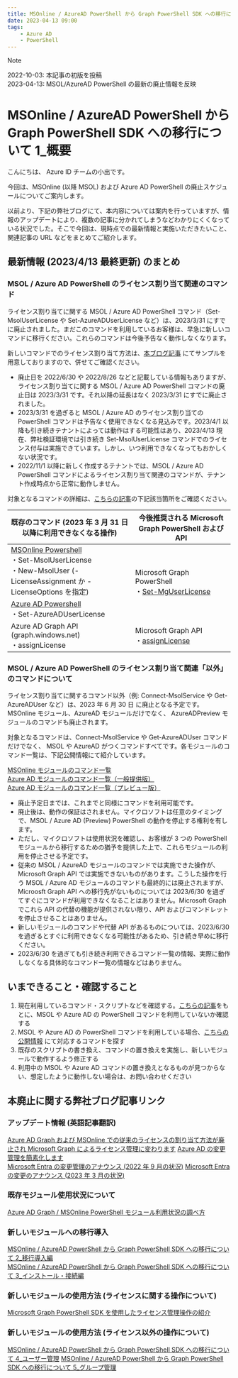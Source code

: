 ```yaml
---
title: MSOnline / AzureAD PowerShell から Graph PowerShell SDK への移行について 1_概要
date: 2023-04-13 09:00
tags:
    - Azure AD
    - PowerShell
---
```


> [!NOTE]
> 2022-10-03: 本記事の初版を投稿  
> 2023-04-13: MSOL/AzureAD PowerShell の最新の廃止情報を反映

# MSOnline / AzureAD PowerShell から Graph PowerShell SDK への移行について 1_概要

こんにちは、 Azure ID チームの小出です。

今回は、MSOnline (以降 MSOL) および Azure AD PowerShell の廃止スケジュールについてご案内します。

以前より、下記の弊社ブログにて、本内容については案内を行っていますが、情報のアップデートにより、複数の記事に分かれてしまうなどわかりにくくなっている状況でした。そこで今回は、現時点での最新情報と実施いただきたいこと、関連記事の URL などをまとめてご紹介します。

## 最新情報 (2023/4/13 最終更新) のまとめ

### MSOL / Azure AD PowerShell のライセンス割り当て関連のコマンド

ライセンス割り当てに関する MSOL / Azure AD PowerShell コマンド（Set-MsolUserLicense や Set-AzureADUserLicense など）は、2023/3/31 にすでに廃止されました。まだこのコマンドを利用しているお客様は、早急に新しいコマンドに移行ください。これらのコマンドは今後予告なく動作しなくなります。

新しいコマンドでのライセンス割り当て方法は、[本ブログ記事](https://jpazureid.github.io/blog/azure-active-directory/operating-license-with-microsoft-graph/) にてサンプルを用意しておりますので、併せてご確認ください。

- 廃止日を 2022/6/30 や 2022/8/26 などと記載している情報もありますが、ライセンス割り当てに関する MSOL / Azure AD PowerShell コマンドの廃止日は 2023/3/31 です。それ以降の延長はなく 2023/3/31 にすでに廃止されました。
- 2023/3/31 を過ぎると MSOL / Azure AD のライセンス割り当ての PowerShell コマンドは予告なく使用できなくなる見込みです。2023/4/1 以降も引き続きテナントによっては動作はする可能性はあり、2023/4/13 現在、弊社検証環境では引き続き Set-MsolUserLicense コマンドでのライセンス付与は実施できています。しかし、いつ利用できなくなってもおかしくない状況です。
- 2022/11/1 以降に新しく作成するテナントでは、MSOL / Azure AD PowerShell コマンドによるライセンス割り当て関連のコマンドが、テナント作成時点から正常に動作しません。

対象となるコマンドの詳細は、[こちらの記事](https://jpazureid.github.io/blog/azure-active-directory/migrate-your-apps-to-access-the-license-managements/)の下記該当箇所をご確認ください。

<table>
  <thead>
    <tr>
      <th>既存のコマンド (2023 年 3 月 31 日以降に利用できなくなる操作)</th>
      <th>今後推奨される Microsoft Graph PowerShell および API</th>
    </tr>
  </thead>
  <tbody>
    <tr>
      <td><a href ="https://docs.microsoft.com/ja-jp/powershell/module/msonline/?view=azureadps-1.0" target="_blank">MSOnline Powershell</a>
      <br/>・Set-MsolUserLicense
      <br/>・New-MsolUser (-LicenseAssignment か -LicenseOptions を指定)</td>
      <td rowspan="2">Microsoft Graph PowerShell
      <br/>・<a href="https://docs.microsoft.com/ja-jp/powershell/module/microsoft.graph.users.actions/set-mguserlicense?view=graph-powershell-1.0" target="_blank">Set-MgUserLicense</a>
      </td>
    </tr>
    <tr>
      <td><a href="https://docs.microsoft.com/en-us/powershell/azure/active-directory/overview?view=azureadps-2.0">Azure AD Powershell</a>
      <br/>・Set-AzureADUserLicense
      </td>
    </tr>
    <tr>
      <td>Azure AD Graph API (graph.windows.net)
      <br/>・assignLicense</td>
      <td>Microsoft Graph API
      <br/>・<a href="https://docs.microsoft.com/ja-jp/graph/api/user-assignlicense?view=graph-rest-1.0&tabs=http">assignLicense</a></td>
    </tr>	
  </tbody>
</table>

### MSOL / Azure AD PowerShell のライセンス割り当て関連「以外」のコマンドについて

ライセンス割り当てに関するコマンド以外（例: Connect-MsolService や Get-AzureADUser など）は、2023 年 6 月 30 日 に廃止となる予定です。MSOnline モジュール、AzureAD モジュールだけでなく、 AzureADPreview モジュールのコマンドも廃止されます。

対象となるコマンドは、Connect-MsolService や Get-AzureADUser コマンドだけでなく、 MSOL や AzureAD がつくコマンドすべてです。各モジュールのコマンド一覧は、下記公開情報にて紹介しています。

[MSOnline モジュールのコマンド一覧](https://learn.microsoft.com/ja-jp/powershell/module/msonline/?view=azureadps-1.0#msonline)  
[Azure AD モジュールのコマンド一覧（一般提供版）](https://learn.microsoft.com/en-us/powershell/module/azuread/?view=azureadps-2.0&preserve-view=true)  
[Azure AD モジュールのコマンド一覧（プレビュー版）](https://learn.microsoft.com/en-us/powershell/module/azuread/?view=azureadps-2.0-preview&preserve-view=true)

- 廃止予定日までは、これまでと同様にコマンドを利用可能です。
- 廃止後は、動作の保証はされません。マイクロソフトは任意のタイミングで、MSOL / Azure AD (Preview) PowerShell の動作を停止する権利を有します。
- ただし、マイクロソフトは使用状況を確認し、お客様が 3 つの PowerShell モジュールから移行するための猶予を提供した上で、これらモジュールの利用を停止させる予定です。
- 従来の MSOL / AzureAD モジュールのコマンドでは実施できた操作が、Microsoft Graph API では実施できないものがあります。こうした操作を行う MSOL / Azure AD モジュールのコマンドも最終的には廃止されますが、Microosft Graph API への移行先がないものについては 2023/6/30 を過ぎてすぐにコマンドが利用できなくなることはありません。Microsoft Graph でこれら API の代替の機能が提供されない限り、API およびコマンドレットを停止させることはありません。
- 新しいモジュールのコマンドや代替 API があるものについては、2023/6/30 を過ぎるとすぐに利用できなくなる可能性があるため、引き続き早めに移行ください。
- 2023/6/30 を過ぎても引き続き利用できるコマンド一覧の情報、実際に動作しなくなる具体的なコマンド一覧の情報などはありません。

## いまできること・確認すること

1. 現在利用しているコマンド・スクリプトなどを確認する。[こちらの記事](https://jpazureid.github.io/blog/azure-active-directory/how-to-determine-depreacated-azuread-msol/)をもとに、MSOL や Azure AD の PowerShell コマンドを利用していないか確認する
2. MSOL や Azure AD の PowerShell コマンドを利用している場合、[こちらの公開情報](https://docs.microsoft.com/en-us/powershell/microsoftgraph/azuread-msoline-cmdlet-map?view=graph-powershell-1.0) にて対応するコマンドを探す
3. 既存のスクリプトの書き換え、コマンドの置き換えを実施し、新しいモジュールで動作するよう修正する
4. 利用中の MSOL や Azure AD コマンドの置き換えとなるものが見つからない、想定したように動作しない場合は、お問い合わせください

##  本廃止に関する弊社ブログ記事リンク

### アップデート情報 (英語記事翻訳)

[Azure AD Graph および MSOnline での従来のライセンスの割り当て方法が廃止され Microsoft Graph によるライセンス管理に変わります](https://jpazureid.github.io/blog/azure-active-directory/migrate-your-apps-to-access-the-license-managements/)
[Azure AD の変更管理を簡素化します](https://jpazureid.github.io/blog/azure-active-directory/azure-ad-change-management-simplified/)  
[Microsoft Entra の変更管理のアナウンス (2022 年 9 月の状況)](https://jpazureid.github.io/blog/azure-active-directory/Microsoft-Entra-change-announcements-September-2022-train/#Azure-AD%E3%80%81Azure-AD-Preview%E3%80%81MSOnline-PowerShell-%E3%81%AE%E5%BB%83%E6%AD%A2%E3%81%AB%E3%81%A4%E3%81%84%E3%81%A6)
[Microsoft Entra の変更のアナウンス (2023 年 3 月の状況)](https://jpazureid.github.io/blog/azure-active-directory/microsoft-entra-change-announcements-march-2023-train/)

### 既存モジュール使用状況について

[Azure AD Graph / MSOnline PowerShell モジュール利用状況の調べ方](https://jpazureid.github.io/blog/azure-active-directory/how-to-determine-depreacated-azuread-msol/)

### 新しいモジュールへの移行導入

[MSOnline / AzureAD PowerShell から Graph PowerShell SDK への移行について 2_移行導入編](https://jpazureid.github.io/blog/azure-active-directory/azuread-module-retirement2/)  
[MSOnline / AzureAD PowerShell から Graph PowerShell SDK への移行について 3_インストール・接続編](https://jpazureid.github.io/blog/azure-active-directory/azuread-module-retirement3/)

### 新しいモジュールの使用方法 (ライセンスに関する操作について)

[Microsoft Graph PowerShell SDK を使用したライセンス管理操作の紹介](https://jpazureid.github.io/blog/azure-active-directory/operating-license-with-microsoft-graph/)

### 新しいモジュールの使用方法 (ライセンス以外の操作について)

[MSOnline / AzureAD PowerShell から Graph PowerShell SDK への移行について 4_ユーザー管理](https://jpazureid.github.io/blog/azure-active-directory/azuread-module-retirement4/)
[MSOnline / AzureAD PowerShell から Graph PowerShell SDK への移行について 5_グループ管理](https://jpazureid.github.io/blog/azure-active-directory/azuread-module-retirement5/)
